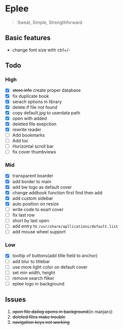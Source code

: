 # Eplee
>Sweat, Simple, Strengthforward

## Basic features
- change font size with ctrl+/-

## Todo

### High

- [x] ~~store info~~ create proper database
- [x] fix duplicate book
- [x] serach options in library
- [x] delete if file not found
- [x] copy default.jpg to userdata path
- [x] open with added
- [x] deleted file exepction
- [x] rewrite reader
- [ ] Add bookmarks
- [ ] Add toc
- [ ] Horizontal scroll bar
- [ ] fix cover thumbviews

### Mid
- [x] transparent boarder
- [x] add border to main
- [x] add bw logo as default cover
- [x] change addbook function first find then add 
- [x] add custom sidebar
- [x] auto position on resize
- [ ] write code to exart cover
- [ ] fix last row
- [ ] short by last open
- [ ] add entry to `/usr/share/apllications/default.list`
- [ ] add mouse wheel support

### Low
- [x] tooltip of buttons(add title field to anchor)
- [ ] add blur to titlebar
- [ ] use more light color on default cover
- [ ] set min width, height
- [ ] remove search fliker
- [ ] eplee logo in background 

## Issues
1. ~~open file dailog opens in background~~(in manjaro)
2. ~~deleted files make trouble~~
3. ~~navigation keys not working~~